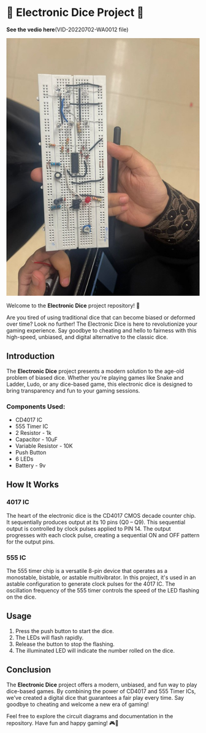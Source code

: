 # 🎲 Electronic Dice Project 🎲
**See the vedio here**(VID-20220702-WA0012 file)

![Electornic Dice](./edice.png)

Welcome to the **Electronic Dice** project repository! 🎉

Are you tired of using traditional dice that can become biased or deformed over time? Look no further! The Electronic Dice is here to revolutionize your gaming experience. Say goodbye to cheating and hello to fairness with this high-speed, unbiased, and digital alternative to the classic dice.

## Introduction

The **Electronic Dice** project presents a modern solution to the age-old problem of biased dice. Whether you're playing games like Snake and Ladder, Ludo, or any dice-based game, this electronic dice is designed to bring transparency and fun to your gaming sessions.

### Components Used:

- CD4017 IC
- 555 Timer IC
- 2 Resistor - 1k
- Capacitor - 10uF
- Variable Resistor - 10K
- Push Button
- 6 LEDs
- Battery - 9v

## How It Works

### 4017 IC

The heart of the electronic dice is the CD4017 CMOS decade counter chip. It sequentially produces output at its 10 pins (Q0 – Q9). This sequential output is controlled by clock pulses applied to PIN 14. The output progresses with each clock pulse, creating a sequential ON and OFF pattern for the output pins.

### 555 IC

The 555 timer chip is a versatile 8-pin device that operates as a monostable, bistable, or astable multivibrator. In this project, it's used in an astable configuration to generate clock pulses for the 4017 IC. The oscillation frequency of the 555 timer controls the speed of the LED flashing on the dice.

## Usage

1. Press the push button to start the dice.
2. The LEDs will flash rapidly.
3. Release the button to stop the flashing.
4. The illuminated LED will indicate the number rolled on the dice.

## Conclusion

The **Electronic Dice** project offers a modern, unbiased, and fun way to play dice-based games. By combining the power of CD4017 and 555 Timer ICs, we've created a digital dice that guarantees a fair play every time. Say goodbye to cheating and welcome a new era of gaming!

Feel free to explore the circuit diagrams and documentation in the repository. Have fun and happy gaming! 🎮🎲



